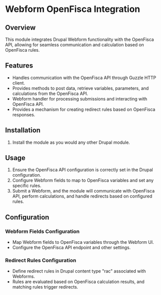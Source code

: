 # Webform OpenFisca Integration

## Overview

This module integrates Drupal Webform functionality with the OpenFisca API, allowing for seamless communication and calculation based on OpenFisca rules.

## Features
  - Handles communication with the OpenFisca API through Guzzle HTTP client.
  - Provides methods to post data, retrieve variables, parameters, and calculations from the OpenFisca API.
  - Webform handler for processing submissions and interacting with OpenFisca API.
  - Provides a mechanism for creating redirect rules based on OpenFisca responses.

## Installation

1. Install the module as you would any other Drupal module.

## Usage

1. Ensure the OpenFisca API configuration is correctly set in the Drupal configuration.
2. Configure Webform fields to map to OpenFisca variables and set any specific rules.
3. Submit a Webform, and the module will communicate with OpenFisca API, perform calculations, and handle redirects based on configured rules.

## Configuration

### Webform Fields Configuration

- Map Webform fields to OpenFisca variables through the Webform UI.
- Configure the OpenFisca API endpoint and other settings.

### Redirect Rules Configuration

- Define redirect rules in Drupal content type "rac" associated with Webforms.
- Rules are evaluated based on OpenFisca calculation results, and matching rules trigger redirects.
